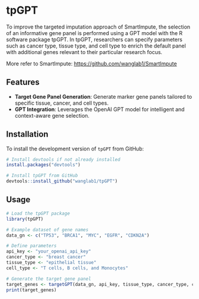 # tpGPT

To improve the targeted imputation approach of SmartImpute, the selection of an informative gene panel is performed using a GPT model with the R software package tpGPT. In tpGPT, researchers can specify parameters such as cancer type, tissue type, and cell type to enrich the default panel with additional genes relevant to their particular research focus.

More refer to SmartImpute: https://github.com/wanglab1/SmartImpute 

## Features

- **Target Gene Panel Generation**: Generate marker gene panels tailored to specific tissue, cancer, and cell types.
- **GPT Integration**: Leverages the OpenAI GPT model for intelligent and context-aware gene selection.

## Installation

To install the development version of `tpGPT` from GitHub:

```R
# Install devtools if not already installed
install.packages("devtools")

# Install tpGPT from GitHub
devtools::install_github("wanglab1/tpGPT")

```

## Usage

```R
# Load the tpGPT package
library(tpGPT)

# Example dataset of gene names
data_gn <- c("TP53", "BRCA1", "MYC", "EGFR", "CDKN2A")

# Define parameters
api_key <- "your_openai_api_key"
cancer_type <- "breast cancer"
tissue_type <- "epithelial tissue"
cell_type <- "T cells, B cells, and Monocytes"

# Generate the target gene panel
target_genes <- targetGPT(data_gn, api_key, tissue_type, cancer_type, cell_type)
print(target_genes)
```
